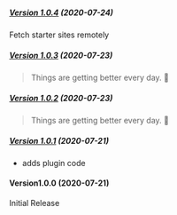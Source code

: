 ##### [Version 1.0.4](https://github.com/Codeinwp/templates-patterns-collection/compare/v1.0.3...v1.0.4) (2020-07-24)

Fetch starter sites remotely

##### [Version 1.0.3](https://github.com/Codeinwp/templates-patterns-collection/compare/v1.0.2...v1.0.3) (2020-07-23)

> Things are getting better every day. 🚀

##### [Version 1.0.2](https://github.com/Codeinwp/templates-patterns-collection/compare/v1.0.1...v1.0.2) (2020-07-23)

> Things are getting better every day. 🚀

##### [Version 1.0.1](https://github.com/Codeinwp/templates-patterns-collection/compare/v1.0.0...v1.0.1) (2020-07-21)

- adds plugin code

####   Version1.0.0 (2020-07-21)

Initial Release
